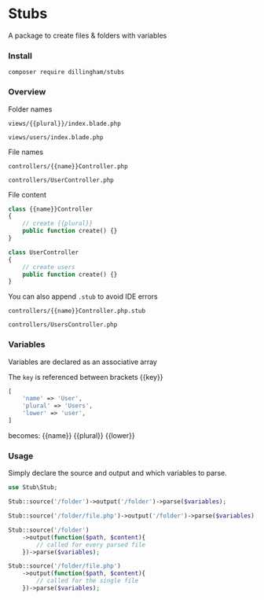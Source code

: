 # Stubs

A package to create files & folders with variables

### Install

```
composer require dillingham/stubs
```

### Overview


Folder names

```
views/{{plural}}/index.blade.php
```
```
views/users/index.blade.php
```

File names

```
controllers/{{name}}Controller.php
```
```
controllers/UserController.php
```

File content

```php
class {{name}}Controller
{
    // create {{plural}}
    public function create() {}
}
```

```php
class UserController
{
    // create users
    public function create() {}
}
```

You can also append `.stub` to avoid IDE errors

```
controllers/{{name}}Controller.php.stub
```
```
controllers/UsersController.php
```

### Variables

Variables are declared as an associative array

The `key` is referenced between brackets {{key}}

```php
[
    'name' => 'User',
    'plural' => 'Users',
    'lower' => 'user',
]
```

becomes: {{name}} {{plural}} {{lower}}

### Usage

Simply declare the  source and output and which variables to parse.
```php
use Stub\Stub;
```

```php
Stub::source('/folder')->output('/folder')->parse($variables);
```
```php
Stub::source('/folder/file.php')->output('/folder')->parse($variables);
```
```php
Stub::source('/folder')
    ->output(function($path, $content){
        // called for every parsed file
    })->parse($variables);
```
```php
Stub::source('/folder/file.php')
    ->output(function($path, $content){
        // called for the single file
    })->parse($variables);
```
